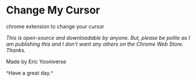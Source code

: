 # Change My Cursor
chrome extension to change your cursor

*This is open-source and downloadable by anyone. But, please be polite as I am publishing this and I don't want any others on the Chrome Web Store. Thanks.*

Made by Eric Yooniverse


^Have a great day.^
